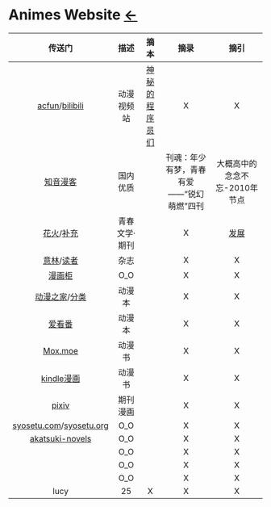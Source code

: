 <style type="text/css">
#content {margin-left: 10%;}
#content table {width:1200px;}
</style>
# Animes Website [←](../index.md)

| 传送门 | 描述 | 摘本 | 摘录 | 摘引 |
|:---:|:---:|:---:|:---:|:---:|
| [acfun](https://www.acfun.cn/)/[bilibili](https://www.bilibili.com) | 动漫视频站 | [神秘的程序员们](https://code2048.com/series/betacat/) | X | X |
| [知音漫客](https://m.zymk.cn/) | 国内优质 | []() | 刊魂：年少有梦，青春有爱——“锐幻萌燃”四刊 | 大概高中的念念不忘-2010年节点 |
| [花火](https://www.zz-news.com/com/huahuo/)/[补充](https://mall.cnki.net/magazine/magalist/HUAH2020.htm) | 青春文学·期刊 | []() | X | [发展](https://www.zhihu.com/question/24907671) |
| [意林](https://www.yilinzazhi.com/)/[读者](https://www.dzwzzz.com/) | 杂志 | []() | X | X |
| [漫画柜](https://www.manhuagui.com/) | O_O | []() | X | X |
| [动漫之家](https://www.dmzj.com/)/[分类](http://manhua.dmzj.com/tags/category_search/0-0-0-all-0-1-0-1.shtml) | 动漫本 | []() | X | X |
| [爱看番](http://www.ikanfan.com/) | 动漫本 | []() | X | X |
| [Mox.moe](http://vol.moe/) | 动漫书 | []() | X | X |
| [kindle漫画](http://www.kindlecomic.net/) | 动漫书 | []() | X | X |
| [pixiv](https://www.pixiv.net/) | 期刊漫画 | []() | X | X |
| [syosetu.com](http://syosetu.com/)/[syosetu.org](https://syosetu.org/) | O_O | []() | X | X |
| [akatsuki-novels](https://www.akatsuki-novels.com/) | O_O | []() | X | X |
| []() | O_O | []() | X | X |
| []() | O_O | []() | X | X |
| []() | O_O | []() | X | X |
| lucy | 25 | X | X | X |

